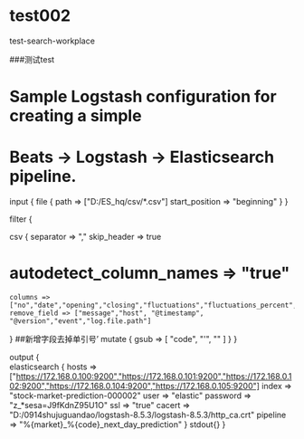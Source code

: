 # test002
test-search-workplace


###测试test
# Sample Logstash configuration for creating a simple
# Beats -> Logstash -> Elasticsearch pipeline.

input {
  file {
    path => ["D:/ES_hq/csv/*.csv"]
	start_position => "beginning"
  }
}

filter {
 
  csv {
    separator => ","
	skip_header => true
#	autodetect_column_names => "true"
    columns => ["no","date","opening","closing","fluctuations","fluctuations_percent","lowest","highest","deal_hands","deal_amount","ratio","turnover_rate","code","market","next_day","next_closing","next_opening","next_lowest","next_highest"]
    remove_field => ["message","host", "@timestamp", "@version","event","log.file.path"]
  }	
  ##新增字段去掉单引号’
  mutate {
	gsub => [
		"code", "'", ""
	]
  }
}


output {   
 elasticsearch {
    hosts => ["https://172.168.0.100:9200","https://172.168.0.101:9200","https://172.168.0.102:9200","https://172.168.0.104:9200","https://172.168.0.105:9200"]
    index => "stock-market-prediction-000002"
    user => "elastic"
    password => "z_*sesa=J9fKdnZ95U1O"
    ssl => "true"
    cacert => "D:/0914shujuguandao/logstash-8.5.3/logstash-8.5.3/http_ca.crt"
	pipeline => "%{market}_%{code}_next_day_prediction"
  }
  stdout{}
}



